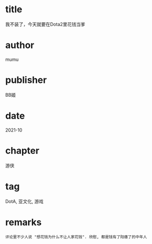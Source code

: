 # title
我不装了，今天就要在Dota2里花钱当爹

# author
mumu

# publisher
BB姬

# date
2021-10

# chapter
游侠

# tag
DotA, 亚文化, 游戏

# remarks
`评论里不少人说 "想花钱为什么不让人家花钱". 欣慰, 都是钱有了阳痿了的中年人`

